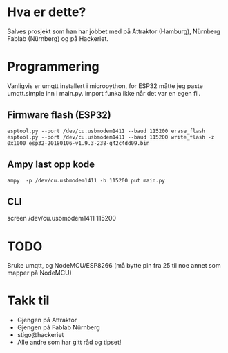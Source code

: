# Hva er dette?

Salves prosjekt som han har jobbet med på Attraktor (Hamburg), Nürnberg
Fablab (Nürnberg) og på Hackeriet.


# Programmering

Vanligvis er umqtt installert i micropython, for ESP32 måtte jeg paste umqtt.simple inn i main.py. import funka ikke når det var en egen fil.


## Firmware flash (ESP32)

    esptool.py --port /dev/cu.usbmodem1411 --baud 115200 erase_flash
    esptool.py --port /dev/cu.usbmodem1411 --baud 115200 write_flash -z 0x1000 esp32-20180106-v1.9.3-238-g42c4dd09.bin


## Ampy last opp kode

    ampy  -p /dev/cu.usbmodem1411 -b 115200 put main.py


## CLI

  screen /dev/cu.usbmodem1411 115200


# TODO

Bruke umqtt, og NodeMCU/ESP8266 (må bytte pin fra 25 til noe annet som mapper på NodeMCU)


# Takk til

- Gjengen på Attraktor
- Gjengen på Fablab Nürnberg
- stigo@hackeriet
- Alle andre som har gitt råd og tipset!
